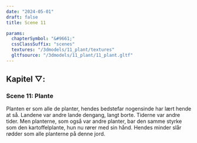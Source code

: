 ```yaml
---
date: "2024-05-01"
draft: false
title: Scene 11

params:
  chapterSymbol: "&#9661;"
  cssClassSuffix: "scenes"
  textures: "/3dmodels/11_plant/textures"
  gltfsource: "/3dmodels/11_plant/11_plant.gltf"
---
```

## Kapitel &#9661;:
<h3 class="green">Scene 11: Plante</h3>
<canvas id="c"></canvas>

Planten er som alle de planter, hendes bedstefar nogensinde har lært hende at så. Landene var andre lande dengang, langt borte. Tiderne var andre tider. Men planterne, som også var andre planter, bar den samme styrke som den kartoffelplante, hun nu rører med sin hånd. Hendes minder slår rødder som alle planterne på denne jord.
